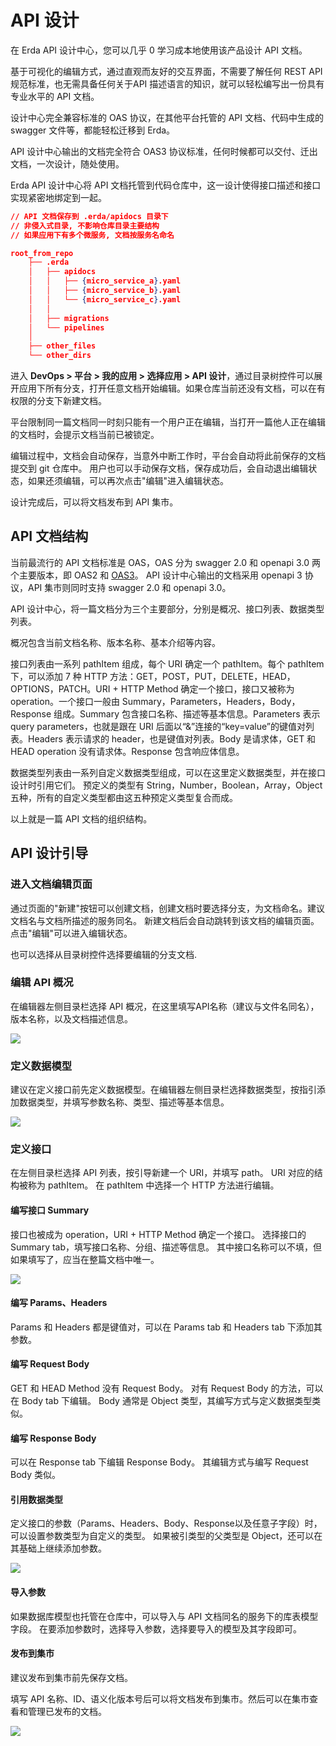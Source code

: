 # API 设计

在 Erda API 设计中心，您可以几乎 0 学习成本地使用该产品设计 API 文档。

基于可视化的编辑方式，通过直观而友好的交互界面，不需要了解任何 REST API 规范标准，也无需具备任何关于API 描述语言的知识，就可以轻松编写出一份具有专业水平的 API 文档。

设计中心完全兼容标准的 OAS 协议，在其他平台托管的 API 文档、代码中生成的 swagger 文件等，都能轻松迁移到 Erda。

API 设计中心输出的文档完全符合 OAS3 协议标准，任何时候都可以交付、迁出文档，一次设计，随处使用。

Erda API 设计中心将 API 文档托管到代码仓库中，这一设计使得接口描述和接口实现紧密地绑定到一起。
```json
// API 文档保存到 .erda/apidocs 目录下
// 非侵入式目录, 不影响仓库目录主要结构
// 如果应用下有多个微服务, 文档按服务名命名

root_from_repo
    ├── .erda
    │   ├── apidocs
    │   │   ├── {micro_service_a}.yaml
    │   │   ├── {micro_service_b}.yaml
    │   │   └── {micro_service_c}.yaml
    │   │
    │   ├── migrations
    │   └── pipelines
    │
    ├── other_files
    └── other_dirs
```

进入 **DevOps > 平台 > 我的应用 > 选择应用 > API 设计**，通过目录树控件可以展开应用下所有分支，打开任意文档开始编辑。如果仓库当前还没有文档，可以在有权限的分支下新建文档。

平台限制同一篇文档同一时刻只能有一个用户正在编辑，当打开一篇他人正在编辑的文档时，会提示文档当前已被锁定。

编辑过程中，文档会自动保存，当意外中断工作时，平台会自动将此前保存的文档提交到 git 仓库中。
用户也可以手动保存文档，保存成功后，会自动退出编辑状态，如果还须编辑，可以再次点击"编辑"进入编辑状态。

设计完成后，可以将文档发布到 API 集市。

## API 文档结构
当前最流行的 API 文档标准是 OAS，OAS 分为 swagger 2.0 和 openapi 3.0 两个主要版本，即 OAS2 和 [OAS3](http://spec.openapis.org/oas/v3.0.3)。
API 设计中心输出的文档采用 openapi 3 协议，API 集市则同时支持 swagger 2.0 和 openapi 3.0。

API 设计中心，将一篇文档分为三个主要部分，分别是概况、接口列表、数据类型列表。

概况包含当前文档名称、版本名称、基本介绍等内容。

接口列表由一系列 pathItem 组成，每个 URI 确定一个 pathItem。每个 pathItem 下，可以添加 7 种 HTTP 方法：GET，POST，PUT，DELETE，HEAD，OPTIONS，PATCH。URI + HTTP Method 确定一个接口，接口又被称为 operation。一个接口一般由 Summary，Parameters，Headers，Body，Response 组成。Summary 包含接口名称、描述等基本信息。Parameters 表示 query parameters，也就是跟在 URI 后面以“&”连接的“key=value”的键值对列表。Headers 表示请求的 header，也是键值对列表。Body 是请求体，GET 和 HEAD operation 没有请求体。Response 包含响应体信息。

数据类型列表由一系列自定义数据类型组成，可以在这里定义数据类型，并在接口设计时引用它们。
预定义的类型有 String，Number，Boolean，Array，Object 五种，所有的自定义类型都由这五种预定义类型复合而成。

以上就是一篇 API 文档的组织结构。

## API 设计引导
### 进入文档编辑页面

通过页面的"新建"按钮可以创建文档，创建文档时要选择分支，为文档命名。建议文档名与文档所描述的服务同名。
新建文档后会自动跳转到该文档的编辑页面。点击"编辑"可以进入编辑状态。

也可以选择从目录树控件选择要编辑的分支文档.

### 编辑 API 概况

在编辑器左侧目录栏选择 API 概况，在这里填写API名称（建议与文件名同名），版本名称，以及文档描述信息。

![](https://terminus-paas.oss-cn-hangzhou.aliyuncs.com/paas-doc/2021/08/23/955fa5c6-f3aa-438a-947f-3e34ed9f7e4a.png)

### 定义数据模型

建议在定义接口前先定义数据模型。在编辑器左侧目录栏选择数据类型，按指引添加数据类型，并填写参数名称、类型、描述等基本信息。

![](https://terminus-paas.oss-cn-hangzhou.aliyuncs.com/paas-doc/2021/08/23/bec6fe96-237a-4073-b616-69eda187120c.png)

### 定义接口

在左侧目录栏选择 API 列表，按引导新建一个 URI，并填写 path。 URI 对应的结构被称为 pathItem。
在 pathItem 中选择一个 HTTP 方法进行编辑。

#### 编写接口 Summary

接口也被成为 operation，URI + HTTP Method 确定一个接口。
选择接口的 Summary tab，填写接口名称、分组、描述等信息。
其中接口名称可以不填，但如果填写了，应当在整篇文档中唯一。

![](https://terminus-paas.oss-cn-hangzhou.aliyuncs.com/paas-doc/2021/08/23/e3116213-d4a5-4075-a704-cbb1514f48c8.png)

#### 编写 Params、Headers

Params 和 Headers 都是键值对，可以在 Params tab 和 Headers tab 下添加其参数。

#### 编写 Request Body

GET 和 HEAD Method 没有 Request Body。
对有 Request Body 的方法，可以在 Body tab 下编辑。
Body 通常是 Object 类型，其编写方式与定义数据类型类似。

#### 编写 Response Body

可以在 Response tab 下编辑 Response Body。
其编辑方式与编写 Request Body 类似。

#### 引用数据类型

定义接口的参数（Params、Headers、Body、Response以及任意子字段）时，可以设置参数类型为自定义的类型。
如果被引类型的父类型是 Object，还可以在其基础上继续添加参数。

![](https://terminus-paas.oss-cn-hangzhou.aliyuncs.com/paas-doc/2021/08/23/fe0ef856-6d2d-4633-9c97-545143847e85.png)

#### 导入参数

如果数据库模型也托管在仓库中，可以导入与 API 文档同名的服务下的库表模型字段。
在要添加参数时，选择导入参数，选择要导入的模型及其字段即可。

#### 发布到集市

建议发布到集市前先保存文档。

填写 API 名称、ID、语义化版本号后可以将文档发布到集市。然后可以在集市查看和管理已发布的文档。

![](https://terminus-paas.oss-cn-hangzhou.aliyuncs.com/paas-doc/2021/08/23/d40a8ecf-d6b3-4d16-b0e2-5d9bc8a2aca8.png)
